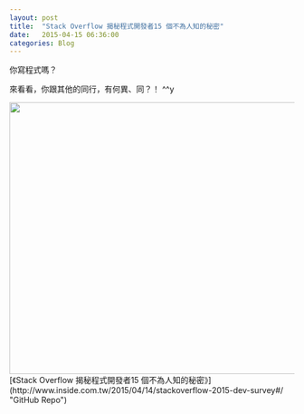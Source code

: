 ```yaml
---
layout: post
title:  "Stack Overflow 揭秘程式開發者15 個不為人知的秘密"
date:   2015-04-15 06:36:00
categories: Blog
---
```

你寫程式嗎？

來看看，你跟其他的同行，有何異、同？！ ^^y

<div style="text-align:center">
  <a href="http://www.inside.com.tw/2015/04/14/stackoverflow-2015-dev-survey#/" target="_blank">
    <img src="http://static.inside.com.tw/wp-content/uploads/2015/04/programmer-198x198.jpg" width="640" height="480" />
  </a>
</div>
[《Stack Overflow 揭秘程式開發者15 個不為人知的秘密》](http://www.inside.com.tw/2015/04/14/stackoverflow-2015-dev-survey#/ "GitHub Repo")  
